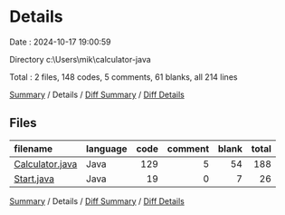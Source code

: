 # Details

Date : 2024-10-17 19:00:59

Directory c:\\Users\\mik\\calculator-java

Total : 2 files,  148 codes, 5 comments, 61 blanks, all 214 lines

[Summary](results.md) / Details / [Diff Summary](diff.md) / [Diff Details](diff-details.md)

## Files
| filename | language | code | comment | blank | total |
| :--- | :--- | ---: | ---: | ---: | ---: |
| [Calculator.java](/Calculator.java) | Java | 129 | 5 | 54 | 188 |
| [Start.java](/Start.java) | Java | 19 | 0 | 7 | 26 |

[Summary](results.md) / Details / [Diff Summary](diff.md) / [Diff Details](diff-details.md)
